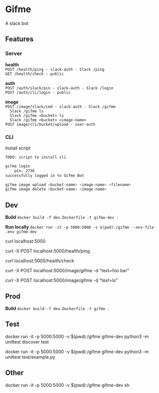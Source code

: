 # Gifme

A slack bot

## Features

### Server

**health**   
`POST /health/ping - slack-auth - Slack /ping`   
`GET /health/check - public`  

**auth**  
`POST /auth/slack/pin - slack-auth - Slack /login`  
`POST /auth/cli/login - public`  

**image**  
`POST /image/slack/cmd - slack-auth - Slack /gifme`  
`  Slack /gifme ls`  
`  Slack /gifme <bucket> ls`  
`  Slack /gifme <bucket> <image-name>`  
`POST image/cli/bucket/upload - user-auth`  

### CLI

Install script

`TODO: script to install cli`

```sh
gifme login
    pin: 2736
successfully logged in to Gifme Bot

gifme image upload <bucket-name> <image-name> <filename>
gifme image delete <bucket-name> <image-name>
```

## Dev

__Build__
`docker build -f dev.Dockerfile -t gifme-dev .`

__Run locally__
`docker run -it -p 5000:5000 -v $(pwd):/gifme --env-file .env gifme-dev`

curl localhost:5000

curl -X POST localhost:5000/health/ping

curl localhost:5000/health/check

curl -X POST localhost:5000/image/gifme -d "text=foo bar"

curl -X POST localhost:5000/image/gifme -d "text=ls"

## Prod

__Build__
`docker build -f dev.Dockerfile -t gifme .`

## Test

docker run -it -p 5000:5000 -v $(pwd):/gifme gifme-dev python3 -m unittest discover test

docker run -it -p 5000:5000 -v $(pwd):/gifme gifme-dev python3 -m unittest test/example.py

## Other

docker run -it -p 5000:5000 -v $(pwd):/gifme gifme-dev sh
